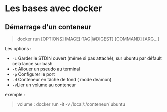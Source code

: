 # Les bases avec docker 

## Démarrage d'un conteneur

> docker run [OPTIONS] IMAGE[:TAG|@DIGEST] [COMMAND] [ARG...]

Les options :

- `-i` Garder le STDIN ouvert (même si pas attaché), sur ubuntu par défault cela lance sur bash
- `-t` Allouer un pseudo au terminal
- `-p` Configurer le port
- `-d` Conteneur en tâche de fond ( mode deamon)
- `-v`Lier un volume au conteneur
<!-- https://www.tech2tech.fr/debuter-avec-docker-les-bases/ -->


exemple :
> volume : docker run -it -v /local/:/conteneur/ ubuntu